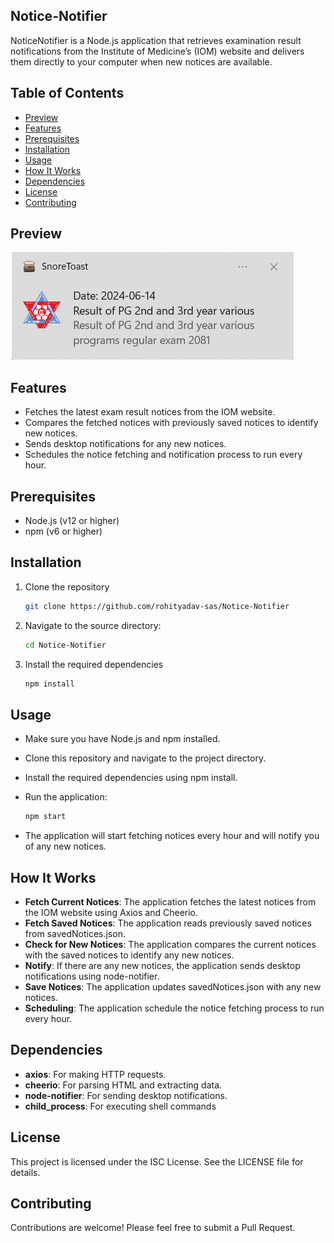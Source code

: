## Notice-Notifier

NoticeNotifier is a Node.js application that retrieves examination result notifications from the Institute of Medicine’s (IOM) website and delivers them directly to your computer when new notices are available.

## Table of Contents

- [Preview](#preview)
- [Features](#features)
- [Prerequisites](#prerequisites)
- [Installation](#installation)
- [Usage](#usage)
- [How It Works](#how-it-works)
- [Dependencies](#dependencies)
- [License](#license)
- [Contributing](#contributing)


## Preview
![preview.png](./assets/preview.png?raw=true)

## Features

- Fetches the latest exam result notices from the IOM website.
- Compares the fetched notices with previously saved notices to identify new notices.
- Sends desktop notifications for any new notices.
- Schedules the notice fetching and notification process to run every hour.

## Prerequisites

- Node.js (v12 or higher)
- npm (v6 or higher)

## Installation

1. Clone the repository
    ```bash
    git clone https://github.com/rohityadav-sas/Notice-Notifier
    ```
    
2. Navigate to the source directory:
    ```bash
    cd Notice-Notifier
    ```

3. Install the required dependencies
    ```bash
    npm install
    ```

## Usage

- Make sure you have Node.js and npm installed.
- Clone this repository and navigate to the project directory.
- Install the required dependencies using npm install.
- Run the application:
    ```bash
    npm start
    ```

- The application will start fetching notices every hour and will notify you of any new notices.

## How It Works

- **Fetch Current Notices**: The application fetches the latest notices from the IOM website using Axios and Cheerio.
- **Fetch Saved Notices**: The application reads previously saved notices from savedNotices.json.
- **Check for New Notices**: The application compares the current notices with the saved notices to identify any new notices.
- **Notify**: If there are any new notices, the application sends desktop notifications using node-notifier.
- **Save Notices**: The application updates savedNotices.json with any new notices.
- **Scheduling**: The application schedule the notice fetching process to run every hour.

## Dependencies

- **axios**: For making HTTP requests.
- **cheerio**: For parsing HTML and extracting data.
- **node-notifier**: For sending desktop notifications.
- **child_process**: For executing shell commands

## License

This project is licensed under the ISC License. See the LICENSE file for details.

## Contributing

Contributions are welcome! Please feel free to submit a Pull Request.
